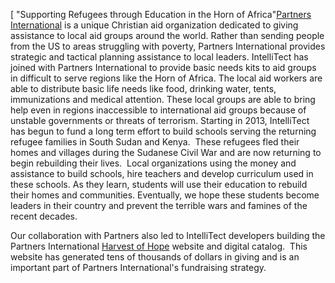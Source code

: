 

[ "Supporting Refugees through Education in the Horn of Africa"[Partners International](https://www.partnersintl.org/ "Partners International") is a unique Christian aid organization dedicated to giving assistance to local aid groups around the world. Rather than sending people from the US to areas struggling with poverty, Partners International provides strategic and tactical planning assistance to local leaders. IntelliTect has joined with Partners International to provide basic needs kits to aid groups in difficult to serve regions like the Horn of Africa. The local aid workers are able to distribute basic life needs like food, drinking water, tents, immunizations and medical attention. These local groups are able to bring help even in regions inaccessible to international aid groups because of unstable governments or threats of terrorism. Starting in 2013, IntelliTect has begun to fund a long term effort to build schools serving the returning refugee families in South Sudan and Kenya.  These refugees fled their homes and villages during the Sudanese Civil War and are now returning to begin rebuilding their lives.  Local organizations using the money and assistance to build schools, hire teachers and develop curriculum used in these schools. As they learn, students will use their education to rebuild their homes and communities. Eventually, we hope these students become leaders in their country and prevent the terrible wars and famines of the recent decades.

Our collaboration with Partners also led to IntelliTect developers building the Partners International [Harvest of Hope](https://www.partnersintl.org/harvestofhope/ "Harvest of Hope") website and digital catalog.  This website has generated tens of thousands of dollars in giving and is an important part of Partners International's fundraising strategy.

